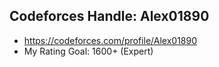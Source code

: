 ## Codeforces Handle: Alex01890

- https://codeforces.com/profile/Alex01890
- My Rating Goal: 1600+ (Expert)
